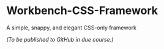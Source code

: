 # Workbench-CSS-Framework
A simple, snappy, and elegant CSS-only framework

*(To be published to GitHub in due course.)*

